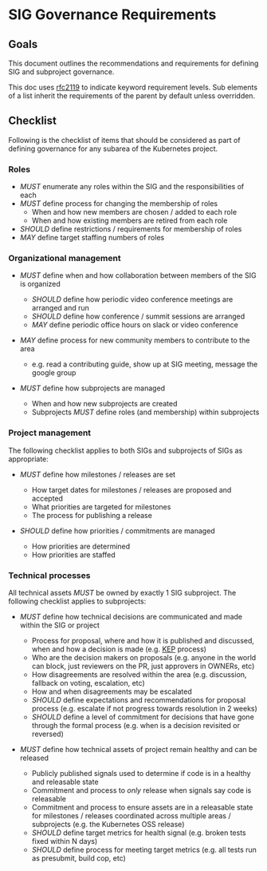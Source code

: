 # SIG Governance Requirements

## Goals

This document outlines the recommendations and requirements for defining SIG and subproject governance.

This doc uses [rfc2119](https://www.ietf.org/rfc/rfc2119.txt) to indicate keyword requirement levels.
Sub elements of a list inherit the requirements of the parent by default unless overridden.

## Checklist

Following is the checklist of items that should be considered as part of defining governance for
any subarea of the Kubernetes project.

### Roles

- *MUST* enumerate any roles within the SIG and the responsibilities of each
- *MUST* define process for changing the membership of roles
  - When and how new members are chosen / added to each role
  - When and how existing members are retired from each role
- *SHOULD* define restrictions / requirements for membership of roles
- *MAY* define target staffing numbers of roles

### Organizational management

- *MUST* define when and how collaboration between members of the SIG is organized
  - *SHOULD* define how periodic video conference meetings are arranged and run
  - *SHOULD* define how conference / summit sessions are arranged
  - *MAY* define periodic office hours on slack or video conference

- *MAY* define process for new community members to contribute to the area
  - e.g. read a contributing guide, show up at SIG meeting, message the google group

- *MUST* define how subprojects are managed
  - When and how new subprojects are created
  - Subprojects *MUST* define roles (and membership) within subprojects

### Project management

The following checklist applies to both SIGs and subprojects of SIGs as appropriate:

- *MUST* define how milestones / releases are set
  - How target dates for milestones / releases are proposed and accepted
  - What priorities are targeted for milestones
  - The process for publishing a release

- *SHOULD* define how priorities / commitments are managed
  - How priorities are determined
  - How priorities are staffed

### Technical processes

All technical assets *MUST* be owned by exactly 1 SIG subproject.  The following checklist applies to subprojects:

- *MUST* define how technical decisions are communicated and made within the SIG or project
  - Process for proposal, where and how it is published and discussed, when and how a decision is made
    (e.g. [KEP] process)
  - Who are the decision makers on proposals (e.g. anyone in the world can block, just reviewers on the PR,
    just approvers in OWNERs, etc)
  - How disagreements are resolved within the area (e.g. discussion, fallback on voting, escalation, etc)
  - How and when disagreements may be escalated
  - *SHOULD* define expectations and recommendations for proposal process (e.g. escalate if not progress towards
    resolution in 2 weeks)
  - *SHOULD* define a level of commitment for decisions that have gone through the formal process
    (e.g. when is a decision revisited or reversed)

- *MUST* define how technical assets of project remain healthy and can be released
  - Publicly published signals used to determine if code is in a healthy and releasable state
  - Commitment and process to *only* release when signals say code is releasable
  - Commitment and process to ensure assets are in a releasable state for milestones / releases
    coordinated across multiple areas / subprojects (e.g. the Kubernetes OSS release)
  - *SHOULD* define target metrics for health signal (e.g. broken tests fixed within N days)
  - *SHOULD* define process for meeting target metrics (e.g. all tests run as presubmit, build cop, etc)

[lazy-consensus]: http://en.osswiki.info/concepts/lazy_consensus
[super-majority]: https://en.wikipedia.org/wiki/Supermajority#Two-thirds_vote
[warnocks-dilemma]: http://communitymgt.wikia.com/wiki/Warnock%27s_Dilemma
[slo]: https://en.wikipedia.org/wiki/Service_level_objective
[steering-committee]: https://github.com/kubernetes/steering#contact
[business-operations]: http://www.businessdictionary.com/definition/business-operation.html
[KEP]: https://kubernetes.io/docs/imported/community/keps/

